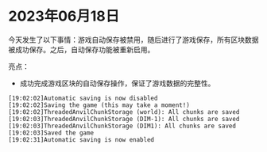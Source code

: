 # 2023年06月18日
今天发生了以下事情：游戏自动保存被禁用，随后进行了游戏保存，所有区块数据被成功保存。之后，自动保存功能被重新启用。

亮点：
- 成功完成游戏区块的自动保存操作，保证了游戏数据的完整性。
```
[19:02:02]Automatic saving is now disabled
[19:02:02]Saving the game (this may take a moment!)
[19:02:02]ThreadedAnvilChunkStorage (world): All chunks are saved
[19:02:03]ThreadedAnvilChunkStorage (DIM-1): All chunks are saved
[19:02:03]ThreadedAnvilChunkStorage (DIM1): All chunks are saved
[19:02:03]Saved the game
[19:02:31]Automatic saving is now enabled
```

